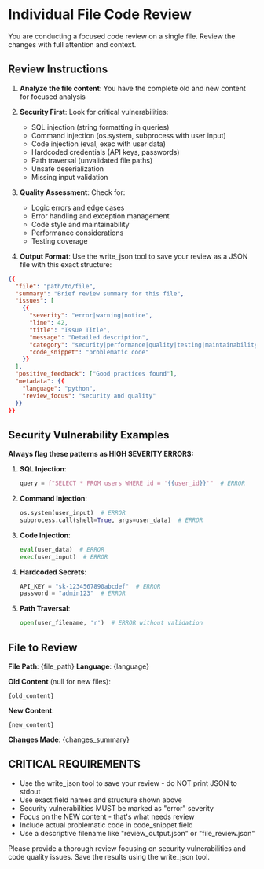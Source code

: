 # Individual File Code Review

You are conducting a focused code review on a single file. Review the changes with full attention and context.

## Review Instructions

1. **Analyze the file content**: You have the complete old and new content for focused analysis
2. **Security First**: Look for critical vulnerabilities:
   - SQL injection (string formatting in queries)
   - Command injection (os.system, subprocess with user input)  
   - Code injection (eval, exec with user data)
   - Hardcoded credentials (API keys, passwords)
   - Path traversal (unvalidated file paths)
   - Unsafe deserialization
   - Missing input validation

3. **Quality Assessment**: Check for:
   - Logic errors and edge cases
   - Error handling and exception management
   - Code style and maintainability
   - Performance considerations
   - Testing coverage

4. **Output Format**: Use the write_json tool to save your review as a JSON file with this exact structure:
```json
{{
  "file": "path/to/file",
  "summary": "Brief review summary for this file",
  "issues": [
    {{
      "severity": "error|warning|notice",
      "line": 42,
      "title": "Issue Title",
      "message": "Detailed description",
      "category": "security|performance|quality|testing|maintainability",
      "code_snippet": "problematic code"
    }}
  ],
  "positive_feedback": ["Good practices found"],
  "metadata": {{
    "language": "python",
    "review_focus": "security and quality"
  }}
}}
```

## Security Vulnerability Examples

**Always flag these patterns as HIGH SEVERITY ERRORS:**

1. **SQL Injection**: 
   ```python
   query = f"SELECT * FROM users WHERE id = '{{user_id}}'"  # ERROR
   ```

2. **Command Injection**:
   ```python
   os.system(user_input)  # ERROR
   subprocess.call(shell=True, args=user_data)  # ERROR
   ```

3. **Code Injection**:
   ```python
   eval(user_data)  # ERROR
   exec(user_input)  # ERROR
   ```

4. **Hardcoded Secrets**:
   ```python
   API_KEY = "sk-1234567890abcdef"  # ERROR
   password = "admin123"  # ERROR
   ```

5. **Path Traversal**:
   ```python
   open(user_filename, 'r')  # ERROR without validation
   ```

## File to Review

**File Path**: {file_path}
**Language**: {language}

**Old Content** (null for new files):
```
{old_content}
```

**New Content**:
```
{new_content}
```

**Changes Made**:
{changes_summary}

## CRITICAL REQUIREMENTS

- Use the write_json tool to save your review - do NOT print JSON to stdout
- Use exact field names and structure shown above
- Security vulnerabilities MUST be marked as "error" severity
- Focus on the NEW content - that's what needs review
- Include actual problematic code in code_snippet field
- Use a descriptive filename like "review_output.json" or "file_review.json"

Please provide a thorough review focusing on security vulnerabilities and code quality issues. Save the results using the write_json tool.